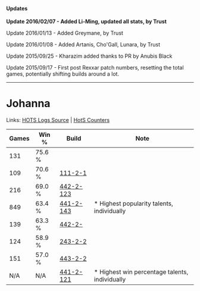 #### Updates
**Update 2016/02/07 - Added Li-Ming, updated all stats, by Trust**

Update 2016/01/13 - Added Greymane, by Trust

Update 2016/01/08 - Added Artanis, Cho'Gall, Lunara, by Trust

Update 2015/09/25 - Kharazim added thanks to PR by Anubis Black

Update 2015/09/17 - First post Rexxar patch numbers, resetting the total games, potentially shifting builds around a lot.

***

# Johanna

Links: [HOTS Logs Source](https://www.hotslogs.com/Sitewide/HeroDetails?Hero=Johanna) | [HotS Counters](http://hotscounters.com/#/hero/Johanna)

Games  | Win %  | Build     | Note
-----  | -----  | -----     | ----
131    | 75.6 % | [](http://www.heroesfire.com/hots/talent-calculator/johanna#1) | 
109    | 70.6 % | [111-2-1](http://www.heroesfire.com/hots/talent-calculator/johanna#R8H) | 
216    | 69.0 % | [442-2-123](http://www.heroesfire.com/hots/talent-calculator/johanna#t11h) | 
849    | 63.4 % | [441-2-143](http://www.heroesfire.com/hots/talent-calculator/johanna#s-bl) | * Highest popularity talents, individually
139    | 63.3 % | [442-2-](http://www.heroesfire.com/hots/talent-calculator/johanna#3XM) | 
124    | 58.9 % | [243-2-2](http://www.heroesfire.com/hots/talent-calculator/johanna#UMY) | 
151    | 57.0 % | [443-2-2](http://www.heroesfire.com/hots/talent-calculator/johanna#ZF2) | 
N/A    | N/A    | [441-2-121](http://www.heroesfire.com/hots/talent-calculator/johanna#s-bP) | * Highest win percentage talents, individually
